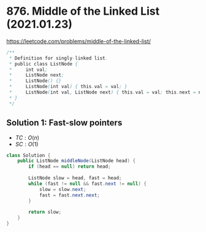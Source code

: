 # 876. Middle of the Linked List (2021.01.23)

https://leetcode.com/problems/middle-of-the-linked-list/

```java
/**
 * Definition for singly-linked list.
 * public class ListNode {
 *     int val;
 *     ListNode next;
 *     ListNode() {}
 *     ListNode(int val) { this.val = val; }
 *     ListNode(int val, ListNode next) { this.val = val; this.next = next; }
 * }
 */
```

## Solution 1: Fast-slow pointers

- $TC:O(n)$
- $SC:O(1)$

```java
class Solution {
    public ListNode middleNode(ListNode head) {
        if (head == null) return head;
        
        ListNode slow = head, fast = head;
        while (fast != null && fast.next != null) {
            slow = slow.next;
            fast = fast.next.next;
        }
        
        return slow;
    }
}
```